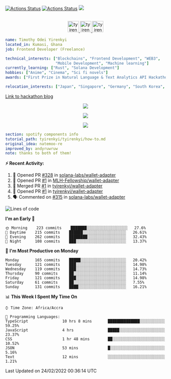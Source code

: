 [![Actions Status](https://github.com/tyirenkyi/tyirenkyi/workflows/wakatime-stats/badge.svg)](https://github.com/tyirenkyi/tyirenkyi/actions)
[![Actions Status](https://github.com/tyirenkyi/tyirenkyi/workflows/update-gh-activity/badge.svg)](https://github.com/tyirenkyi/tyirenkyi/actions)
![](https://visitor-badge.glitch.me/badge?page_id=tyirenkyi.tyirenkyi)

<p align="center">
<br/>
<a href="https://twitter.com/toyirenkyi">
  <img alt="tyirenkyi | Twitter" width="35px" src="https://drive.google.com/uc?export=view&id=1CwWfGcNmTNzSI-XmaLk0gvbHVaD5xkwx" />
</a>
<a href="https://www.linkedin.com/in/timothy-yirenkyi-b45b9b137/">
  <img alt="tyirenkyi's LinkedIN" width="35px" src="https://drive.google.com/uc?export=view&id=1S5uFDldRcrkoVMfQXsWIS2_u6vXLJhJS" />
</a
<a href="https://open.spotify.com/user/6jyx0hj1911n2xd4rm3vwm8j9?si=f0e62187bc474bdf">
  <img alt="tyirenkyi's Spotify" width="35px" src="https://drive.google.com/uc?export=view&id=1mLM5RCv8vHD1eZBYJphW69eo6OVlK-Ti" />
</a>
</p>

```yaml
name: Timothy Odei Yirenkyi
located_in: Kumasi, Ghana
job: Frontend Developer (Freelance)

technical_interests: ["Blockchains", "Frontend Development", "WEB3", 
                      "Mobile Development", "Machine learning"]
currently_learning: ["Rust", "Solana Development"]
hobbies: ["Anime", "Cinema", "Sci fi novels"]
awards: ["First Prize in Natural Language & Text Analytics API Hackathon"]

relocation_interests: ["Japan", "Singapore", "Germany", "South Korea", "UK"]
```

<a href="https://www.expert.ai/blog/the-story-behind-hackathon-winning-peer-reviewers-app">Link to hackathon blog</a>

<p align="center">
  <img alig src="https://github-profile-trophy.vercel.app/?username=tyirenkyi&column=6&rank=SSS,SS,S,AAA,AA,A,B,C" />
</p>


<p align="center">
  <a href="https://tyirenkyi.vercel.app/api/now-playing?open">
    <!-- Music bars move to the beat and are colored based on the track's happiness, danceability and energy! -->
    <img src="https://tyirenkyi.vercel.app/api/now-playing">
  </a>
</p>

<p align="center">
  <img src="https://tyirenkyi.vercel.app/api/top-played">
</p>
 
```yaml
section: spotify components info
tutorial_path: tyirenkyi/tyirenkyi/how-to.md
original_idea: natemoo-re
improved_by: andyruwruw
note: thanks to both of them!
```


**:zap: Recent Activity:**

<!--START_SECTION:activity-->
1. 💪 Opened PR [#328](https://github.com/solana-labs/wallet-adapter/pull/328) in [solana-labs/wallet-adapter](https://github.com/solana-labs/wallet-adapter)
2. 💪 Opened PR [#1](https://github.com/MLH-Fellowship/wallet-adapter/pull/1) in [MLH-Fellowship/wallet-adapter](https://github.com/MLH-Fellowship/wallet-adapter)
3. 🎉 Merged PR [#1](https://github.com/tyirenkyi/wallet-adapter/pull/1) in [tyirenkyi/wallet-adapter](https://github.com/tyirenkyi/wallet-adapter)
4. 💪 Opened PR [#1](https://github.com/tyirenkyi/wallet-adapter/pull/1) in [tyirenkyi/wallet-adapter](https://github.com/tyirenkyi/wallet-adapter)
5. 🗣 Commented on [#315](https://github.com/solana-labs/wallet-adapter/issues/315) in [solana-labs/wallet-adapter](https://github.com/solana-labs/wallet-adapter)
<!--END_SECTION:activity-->

<!--START_SECTION:waka-->
![Lines of code](https://img.shields.io/badge/From%20Hello%20World%20I%27ve%20Written-5%20Million%20lines%20of%20code-blue)

**I'm an Early 🐤** 

```text
🌞 Morning    223 commits    ███████░░░░░░░░░░░░░░░░░░   27.6% 
🌆 Daytime    215 commits    ██████░░░░░░░░░░░░░░░░░░░   26.61% 
🌃 Evening    262 commits    ████████░░░░░░░░░░░░░░░░░   32.43% 
🌙 Night      108 commits    ███░░░░░░░░░░░░░░░░░░░░░░   13.37%

```
📅 **I'm Most Productive on Monday** 

```text
Monday       165 commits    █████░░░░░░░░░░░░░░░░░░░░   20.42% 
Tuesday      121 commits    ███░░░░░░░░░░░░░░░░░░░░░░   14.98% 
Wednesday    119 commits    ███░░░░░░░░░░░░░░░░░░░░░░   14.73% 
Thursday     90 commits     ██░░░░░░░░░░░░░░░░░░░░░░░   11.14% 
Friday       121 commits    ███░░░░░░░░░░░░░░░░░░░░░░   14.98% 
Saturday     61 commits     ██░░░░░░░░░░░░░░░░░░░░░░░   7.55% 
Sunday       131 commits    ████░░░░░░░░░░░░░░░░░░░░░   16.21%

```


📊 **This Week I Spent My Time On** 

```text
⌚︎ Time Zone: Africa/Accra

💬 Programming Languages: 
TypeScript               10 hrs 8 mins       ██████████████░░░░░░░░░░░   59.25% 
JavaScript               4 hrs               █████░░░░░░░░░░░░░░░░░░░░   23.37% 
CSS                      1 hr 48 mins        ██░░░░░░░░░░░░░░░░░░░░░░░   10.52% 
JSON                     53 mins             █░░░░░░░░░░░░░░░░░░░░░░░░   5.16% 
Text                     12 mins             ░░░░░░░░░░░░░░░░░░░░░░░░░   1.21%

```


 Last Updated on 24/02/2022 00:36:14 UTC
<!--END_SECTION:waka-->

